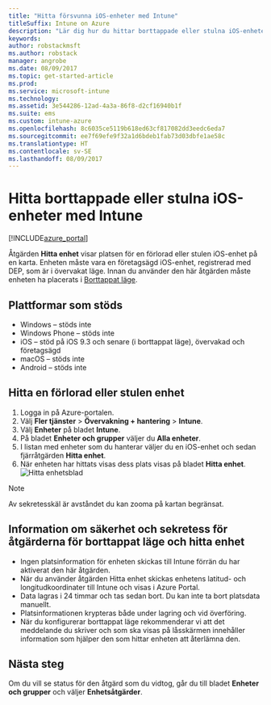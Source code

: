 ```yaml
---
title: "Hitta försvunna iOS-enheter med Intune"
titleSuffix: Intune on Azure
description: "Lär dig hur du hittar borttappade eller stulna iOS-enheter med Intune.\""
keywords: 
author: robstackmsft
ms.author: robstack
manager: angrobe
ms.date: 08/09/2017
ms.topic: get-started-article
ms.prod: 
ms.service: microsoft-intune
ms.technology: 
ms.assetid: 3e544286-12ad-4a3a-86f8-d2cf16940b1f
ms.suite: ems
ms.custom: intune-azure
ms.openlocfilehash: 8c6035ce5119b618ed63cf817082dd3eedc6eda7
ms.sourcegitcommit: ee7f69efe9f32a1d6bdeb1fab73d03dbfe1ae58c
ms.translationtype: HT
ms.contentlocale: sv-SE
ms.lasthandoff: 08/09/2017
---
```

# <a name="locate-lost-or-stolen-ios-devices-with-intune"></a>Hitta borttappade eller stulna iOS-enheter med Intune


[!INCLUDE[azure_portal](./includes/azure_portal.md)]

Åtgärden **Hitta enhet** visar platsen för en förlorad eller stulen iOS-enhet på en karta. Enheten måste vara en företagsägd iOS-enhet, registrerad med DEP, som är i övervakat läge. Innan du använder den här åtgärden måste enheten ha placerats i [Borttappat läge](/intune-azure/manage-devices/lost-mode.md).

## <a name="supported-platforms"></a>Plattformar som stöds

- Windows – stöds inte
- Windows Phone – stöds inte
- iOS – stöd på iOS 9.3 och senare (i borttappat läge), övervakad och företagsägd
- macOS – stöds inte
- Android – stöds inte

## <a name="how-to-locate-a-lost-or-stolen-device"></a>Hitta en förlorad eller stulen enhet

1. Logga in på Azure-portalen.
2. Välj **Fler tjänster** > **Övervakning + hantering** > **Intune**.
3. Välj **Enheter** på bladet **Intune**.
4. På bladet **Enheter och grupper** väljer du **Alla enheter**.
5. I listan med enheter som du hanterar väljer du en iOS-enhet och sedan fjärråtgärden **Hitta enhet**.
6. När enheten har hittats visas dess plats visas på bladet **Hitta enhet**.
    ![Hitta enhetsblad](./media/locate-device.png)

>[!NOTE]
>Av sekretesskäl är avståndet du kan zooma på kartan begränsat.

## <a name="security-and-privacy-information-for-the-lost-mode-and-locate-device-actions"></a>Information om säkerhet och sekretess för åtgärderna för borttappat läge och hitta enhet
- Ingen platsinformation för enheten skickas till Intune förrän du har aktiverat den här åtgärden.
- När du använder åtgärden Hitta enhet skickas enhetens latitud- och longitudkoordinater till Intune och visas i Azure Portal.
- Data lagras i 24 timmar och tas sedan bort. Du kan inte ta bort platsdata manuellt.
- Platsinformationen krypteras både under lagring och vid överföring.
- När du konfigurerar borttappat läge rekommenderar vi att det meddelande du skriver och som ska visas på låsskärmen innehåller information som hjälper den som hittar enheten att återlämna den.


## <a name="next-steps"></a>Nästa steg

Om du vill se status för den åtgärd som du vidtog, går du till bladet **Enheter och grupper** och väljer **Enhetsåtgärder**.